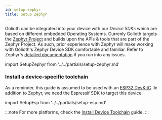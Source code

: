 ```yaml
---
id: setup-zephyr
title: Setup Zephyr
---
```


Golioth can be integrated into your device with our _Device SDKs_ which are based on different embedded Operating Systems. Currenly Golioth targets the [Zephyr Project](https://www.zephyrproject.org/) and builds upon the APIs & tools that are part of the Zephyr Project. As such, prior experience with Zephyr will make working with Golioth's Zephyr Device SDK comfortable and familiar. Refer to Zephyr's [detailed documentation](https://docs.zephyrproject.org/) if you run into any issues.

import SetupZephyr from '../../partials/setup-zephyr.md'

<SetupZephyr/>

### Install a device-specific toolchain

As a reminder, this guide is assumed to be used with an [ESP32 DevKitC](https://docs.espressif.com/projects/esp-idf/en/latest/esp32/hw-reference/esp32/get-started-devkitc.html). In addition to Zephyr, we need the Espressif SDK to target this device.

import SetupEsp from '../../partials/setup-esp.md'

<SetupEsp/>

:::note
For more platforms, check the [Install Device Toolchain](/docs/guides/device-sdk/install-device-toolchain) guide.
:::
